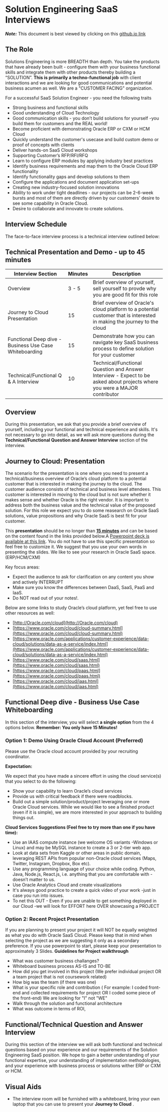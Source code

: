 # Solution Engineering SaaS Interviews

***Note:*** This document is best viewed by clicking on this [github.io link](https://mdesai005.github.io/SE-SaaS/articles/solution-engineering-SaaS/index.html)

## The Role
Solutions Engineering is more BREADTH than depth. You take the products that have already been built - configure them with your business functional skills and integrate them with other products thereby building a “SOLUTION”. **This is primarily a techno-functional job** with client interactions and we are looking for good communications and potential business acumen as well. We are a "CUSTOMER FACING" organization.

For a successful SaaS Solution Engineer - you need the following traits
* Strong business and functional skills
* Good understanding of Cloud Technology
* Good communication skills - you don’t build solutions for yourself -you build them for customers and the REAL world!
* Become proficient with demonstrating Oracle ERP or CXM or HCM Cloud
* Quickly understand the customer's usecase and build custom demo or proof of concepts with clients
* Deliver hands-on SaaS Cloud workshops
* Supporting Customer’s RFP/RFI/RFQ
* Learn to configure ERP modules by applying industry best practices
* Identify business requirements and map them to the Oracle Cloud ERP functionality
* Identify functionality gaps and develop solutions to them
* Configure the applications and document application set-ups
* Creating new industry-focused solution innovations
* Ability to work under tight deadlines - our projects can be 2-6-week bursts and most of them are directly driven by our customers' desire to see some capability in Oracle Cloud.
* Desire to collaborate and innovate to create solutions.

## Interview Schedule

The face-to-face interview process is a technical interview outlined below:

## Technical Presentation and Demo - up to 45 minutes

| Interview Section | Minutes | Description |
| --- | --- | --- |
| Overview | 3 - 5 | Brief overview of yourself, sell yourself to provde why you are good fit for this role|
| Journey to Cloud Presentation | 15 | Brief overview of Oracle's cloud platform to a potential customer that is interested in making the journey to the cloud |
| Functional Deep dive - Business Use Case Whiteboarding | 15 | Demonstrate how you can navigate key SaaS business process to define solution for your customer |  
| Technical/Functional Q & A Interview | 10 | Technical/Functional Question and Answer Interview - Expect to be asked about projects where you were a MAJOR contributor |

## Overview

During this presentation, we ask that you provide a brief overview of yourself, including your functional and technical experience and skills. It's not necessary to go into detail, as we will ask more questions during the **Technical/Functional Question and Answer Interview** section of the interview.

## Journey to Cloud: Presentation

The scenario for the presentation is one where you need to present a technical/business overview of Oracle’s cloud platform to a potential customer that is interested in making the journey to the cloud. The customer audience consists of technical and business level attendees. This customer is interested in moving to the cloud but is not sure whether it makes sense and whether Oracle is the right vendor.  It is important to address both the business value and the technical value of the proposed solution. For this role we expect you to do some reasearch on Oracle SaaS solutions, value propositions and why Oracle SaaS is best fit for your customer.

This **presentation** should be no longer than <u>**15 minutes**</u> and can be based on the content found in the links provided below.A [Powerpoint deck is available at this link](FY18_Candidate_Cloud_SaaS_Presentation.pptx). You do not have to use this specific presentation so feel free to customize it.  We suggest that you use your own words in presenting the slides. We like to see your research in Oracle SaaS space. (ERP/HCM/CXM)

Key focus areas:
- Expect the audience to ask for clarification on any content you show and actively INTERRUPT
- Make sure you know the differences between DaaS, SaaS, PaaS and IaaS.
- Do NOT read out of your notes!.  

Below are some links to study Oracle’s cloud platform, yet feel free to use other resources as well:

- [http://Oracle.com/cloud](http://Oracle.com/cloud)
- [https://www.oracle.com/cloud/cloud-summary.html](https://www.oracle.com/cloud/cloud-summary.html)
- [https://www.oracle.com/applications/customer-experience/data-cloud/solutions/data-as-a-service/index.html](https://www.oracle.com/applications/customer-experience/data-cloud/solutions/data-as-a-service/index.html)
- [https://www.oracle.com/cloud/saas.html](https://www.oracle.com/cloud/saas.html)
- [https://www.oracle.com/cloud/paas.html](https://www.oracle.com/cloud/paas.html)
- [https://www.oracle.com/cloud/iaas.html](https://www.oracle.com/cloud/iaas.html)


## Functional Deep dive - Business Use Case Whiteboarding

In this section of the interview, you will select **a single option** from the 4 options below. **Remember: You only have 15 Minutes!**

### **Option 1: Demo Using Oracle Cloud Account (Preferred)**

Please use the Oracle cloud account provided by your recruiting coordinator.

**Expectation:**

We expect that you have made a sincere effort in using the cloud service(s) that you select to do the following:

- Show your capability to learn Oracle’s cloud services
- Provide us with critical feedback if there were roadblocks.
- Build out a simple solution/product/project leveraging one or more Oracle Cloud services.  While we would like to see a finished product (even if it is simple), we are more interested in your approach to building things out.

**Cloud Services Suggestions  (Feel free to try more than one if you have time):**

- Use an IAAS compute instance (we welcome OS variants -Windows or Linux) and may be MySQL instance to create a 3 or 2-tier web app.  
- Look at data sets from Kaggle or other areas in public domain, leveraging REST APIs from popular non-Oracle cloud services (Maps, Twitter, Instagram, Dropbox, Box etc).  
- Use any programming language of your choice while coding. Python, Java, Node.js, React.js, i.e. anything that you are comfortable with -  doesn’t matter to us.
-  Use Oracle Analytics Cloud and create visualizations
- It's always good practice to create a quick video of your work -just in case you run into issues.
- To net this OUT - Even if you are unable to get something deployed in our Cloud -we will look for EFFORT here OVER showcasing a PROJECT

### **Option 2: Recent Project Presentation**
If you are planning to present your project it will NOT be equally weighted as what you do with Oracle SaaS Cloud. Please keep that in mind when selecting the project as we are suggesting it only as a secondary preference. If you use powerpoint to start, please keep your presentation to approximately 3 Slides.
**Guidelines for Project walkthrough**
- What was customer business challanges?
- Whiteboard business process AS-IS and TO-BE
- How did you get involved in this project (We prefer individual project OR a team project that is not coursework related)
- How big was the team (if there was one)
- What is your specific role and contribution ( For example: I coded front-end and collected requirements for project OR I coded some piece of the front-end) We are looking for "I" not "WE"
- Walk through the solution and functional architecture
- What was outcome in terms of ROI, 
	

## Functional/Technical Question and Answer Interview

During this section of the interview we will ask both functional and technical questions based on your experience and our requirements of the Solution Engineering SaaS position. We hope to gain a better understanding of your functional expertise, your understanding of implementation methodologies, and your experience with business process or solutions wither ERP or CXM or HCM.

## Visual Aids

- The interview room will be furnished with a whiteboard, bring your own laptop that you can use to present your **Journey to Cloud** .

